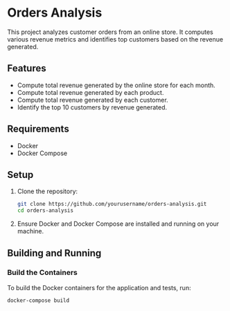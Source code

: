 # Orders Analysis

This project analyzes customer orders from an online store. It computes various revenue metrics and identifies top customers based on the revenue generated.

## Features

- Compute total revenue generated by the online store for each month.
- Compute total revenue generated by each product.
- Compute total revenue generated by each customer.
- Identify the top 10 customers by revenue generated.

## Requirements

- Docker
- Docker Compose

## Setup

1. Clone the repository:
    ```bash
    git clone https://github.com/yourusername/orders-analysis.git
    cd orders-analysis
    ```

2. Ensure Docker and Docker Compose are installed and running on your machine.

## Building and Running

### Build the Containers

To build the Docker containers for the application and tests, run:

```bash
docker-compose build
